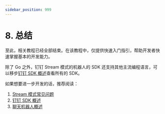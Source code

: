 ```yaml
---
sidebar_position: 999
---
```


# 8. 总结

至此，相关教程已经全部结束。在该教程中，仅提供快速入门指引，帮助开发者快速掌握基本的开发能力。

除了 Go 之外，钉钉 Stream 模式的机器人的 SDK 还支持其他主流编程语言，可以移步[钉钉 SDK 概述](/docs/develop/sdk/overview)查看所有的 SDK。

如果想要进一步开发的话，推荐阅读：
1. [Stream 模式常见问题](/docs/learn/stream/faq)
2. [钉钉 SDK 概述](/docs/develop/sdk/overview)
3. [聊天机器人概述](/docs/learn/bot/overview)